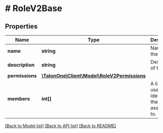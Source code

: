 # # RoleV2Base

## Properties

Name | Type | Description | Notes
------------ | ------------- | ------------- | -------------
**name** | **string** | Name of the role. | [optional] 
**description** | **string** | Description of the role. | [optional] 
**permissions** | [**\TalonOne\Client\Model\RoleV2Permissions**](RoleV2Permissions.md) |  | [optional] 
**members** | **int[]** | A list of user identifiers the role is assigned to. | [optional] 

[[Back to Model list]](../../README.md#documentation-for-models) [[Back to API list]](../../README.md#documentation-for-api-endpoints) [[Back to README]](../../README.md)


